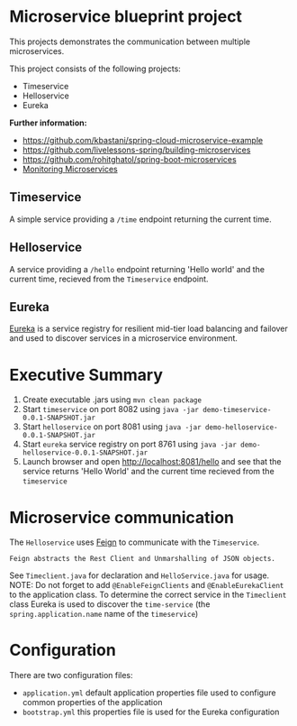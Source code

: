 # Microservice blueprint project

This projects demonstrates the communication between multiple microservices.

This project consists of the following projects:

* Timeservice
* Helloservice
* Eureka

**Further information:**

* https://github.com/kbastani/spring-cloud-microservice-example
* https://github.com/livelessons-spring/building-microservices
* https://github.com/rohitghatol/spring-boot-microservices
* [Monitoring Microservices](http://www.informit.com/articles/article.aspx?p=2437436)

## Timeservice
A simple service providing a `/time` endpoint returning the current time.

## Helloservice
A service providing a `/hello` endpoint returning 'Hello world' and the current time, recieved from the `Timeservice` endpoint.

## Eureka
[Eureka](https://github.com/Netflix/eureka) is a service registry for resilient mid-tier load balancing and failover and used to discover services in a microservice environment.

# Executive Summary

1. Create executable .jars using `mvn clean package`
2. Start `timeservice` on port 8082 using `java -jar demo-timeservice-0.0.1-SNAPSHOT.jar`
3. Start `helloservice` on port 8081 using `java -jar demo-helloservice-0.0.1-SNAPSHOT.jar`
3. Start `eureka` service registry on port 8761 using `java -jar demo-helloservice-0.0.1-SNAPSHOT.jar`
4. Launch browser and open [http://localhost:8081/hello](http://localhost:8081/hello) and see that the service returns 'Hello World' and the current time recieved from the `timeservice`

# Microservice communication

The `Helloservice` uses [Feign](https://github.com/Netflix/feign) to communicate with the `Timeservice`.

    Feign abstracts the Rest Client and Unmarshalling of JSON objects.
    
See `Timeclient.java` for declaration and `HelloService.java` for usage. NOTE: Do not forget to add `@EnableFeignClients` and `@EnableEurekaClient` to the application class. To determine the correct service in the `Timeclient` class Eureka is used to discover the `time-service` (the `spring.application.name` name of the `timeservice`)

# Configuration
There are two configuration files:

* `application.yml` default application properties file used to configure common properties of the application
* `bootstrap.yml` this properties file is used for the Eureka configuration
